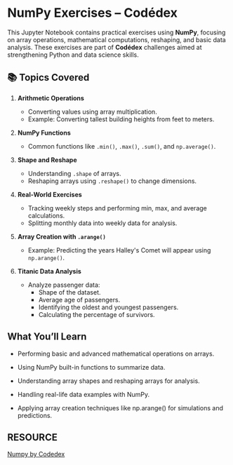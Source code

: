 # NumPy Exercises – Codédex

This Jupyter Notebook contains practical exercises using **NumPy**, focusing on array operations, mathematical computations, reshaping, and basic data analysis. These exercises are part of **Codédex** challenges aimed at strengthening Python and data science skills.

## 📚 Topics Covered

1. **Arithmetic Operations**
   - Converting values using array multiplication.
   - Example: Converting tallest building heights from feet to meters.

2. **NumPy Functions**
   - Common functions like `.min()`, `.max()`, `.sum()`, and `np.average()`.

3. **Shape and Reshape**
   - Understanding `.shape` of arrays.
   - Reshaping arrays using `.reshape()` to change dimensions.

4. **Real-World Exercises**
   - Tracking weekly steps and performing min, max, and average calculations.
   - Splitting monthly data into weekly data for analysis.

5. **Array Creation with `.arange()`**
   - Example: Predicting the years Halley's Comet will appear using `np.arange()`.

6. **Titanic Data Analysis**
   - Analyze passenger data:
     - Shape of the dataset.
     - Average age of passengers.
     - Identifying the oldest and youngest passengers.
     - Calculating the percentage of survivors.

## What You’ll Learn

- Performing basic and advanced mathematical operations on arrays.

- Using NumPy built-in functions to summarize data.

- Understanding array shapes and reshaping arrays for analysis.

- Handling real-life data examples with NumPy.

- Applying array creation techniques like np.arange() for simulations and predictions.

## RESOURCE
[Numpy by Codedex](https://www.codedex.io/numpy)
